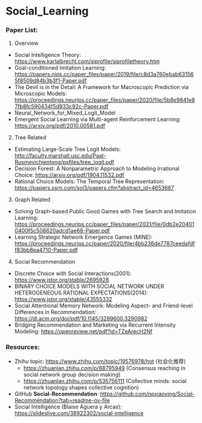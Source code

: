 # Social_Learning

### Paper List:

1. Overview
- Social Intelligence Theory: https://www.karlalbrecht.com/siprofile/siprofiletheory.htm
- Goal-conditioned Imitation Learning: https://papers.nips.cc/paper_files/paper/2019/file/c8d3a760ebab631565f8509d84b3b3f1-Paper.pdf
- The Devil is in the Detail: A Framework for Macroscopic Prediction via Microscopic Models: https://proceedings.neurips.cc/paper_files/paper/2020/file/5b8e9841e87fb8fc590434f5d933c92c-Paper.pdf
- Neural_Network_for_Mixed_Logit_Model
- Emergent Social Learning via Multi-agent Reinforcement Learning: https://arxiv.org/pdf/2010.00581.pdf

2. Tree Related
- Estimating Large-Scale Tree Logit Models: http://faculty.marshall.usc.edu/Paat-Rusmevichientong/psfiles/tree_logit.pdf
- Decision Forest: A Nonparametric Approach to Modeling Irrational Choice: https://arxiv.org/pdf/1904.11532.pdf
- Rational Choice Models: The Temporal Tree Representation: https://papers.ssrn.com/sol3/papers.cfm?abstract_id=4653687

3. Graph Related
- Solving Graph-based Public Good Games with Tree Search and Imitation Learning: https://proceedings.neurips.cc/paper_files/paper/2021/file/0db2e204010400f5c506620adcd1ae68-Paper.pdf
- Learning Strategic Network Emergence Games (MINE): https://proceedings.neurips.cc/paper/2020/file/4bb236de7787ceedafdff83bb8ea4710-Paper.pdf
  
4. Social Recommendation
- Discrete Choice with Social Interactions(2001): https://www.jstor.org/stable/2695928
- BINARY CHOICE MODELS WITH SOCIAL NETWORK UNDER HETEROGENEOUS RATIONAL EXPECTATIONS(2014): https://www.jstor.org/stable/43555332
- Social Attentional Memory Network: Modeling Aspect- and Friend-level Differences in Recommendation: https://dl.acm.org/doi/pdf/10.1145/3289600.3290982
- Bridging Recommendation and Marketing via Recurrent Intensity Modeling: https://openreview.net/pdf?id=TZeArecH2Nf


### Resources:
- Zhihu topic: https://www.zhihu.com/topic/19576978/hot (社会化推荐)
  - https://zhuanlan.zhihu.com/p/88795949 (Consensus reaching in social network group decision making)
  - https://zhuanlan.zhihu.com/p/535756111 (Collective minds: social network topology shapes collective cognition)
- GitHub **Social-Recommendation**: https://github.com/npxiaoying/Social-Recommendation?tab=readme-ov-file
- Social Intelligence (Blaise Aguera y Arcas): https://slideslive.com/38922302/social-intelligence
